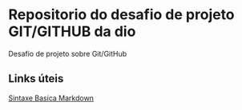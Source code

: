 # Repositorio do desafio de projeto GIT/GITHUB da dio
Desafio de projeto sobre Git/GitHub 

## Links úteis 
[Sintaxe Basica Markdown](https://www.markdownguide.org/basic-syntax/)
